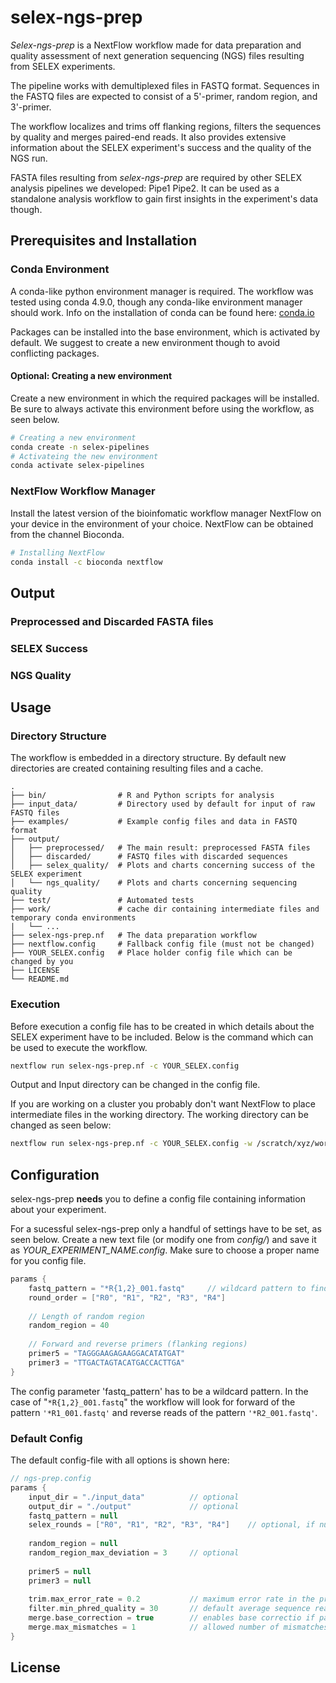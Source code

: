 # selex-ngs-prep
*Selex-ngs-prep* is a NextFlow workflow made for data preparation and quality assessment of next generation sequencing (NGS) files resulting from SELEX experiments.

The pipeline works with demultiplexed files in FASTQ format.
Sequences in the FASTQ files are expected to consist of a 5'-primer, random region, and 3'-primer.

The workflow localizes and trims off flanking regions, filters the sequences by quality and merges paired-end reads.
It also provides extensive information about the SELEX experiment's success and the quality of the NGS run.

FASTA files resulting from *selex-ngs-prep* are required by other SELEX analysis pipelines we developed: Pipe1 Pipe2.
It can be used as a standalone analysis workflow to gain first insights in the experiment's data though.


## Prerequisites and Installation
### Conda Environment
A conda-like python environment manager is required.
The workflow was tested using conda 4.9.0, though any conda-like environment manager should work.
Info on the installation of conda can be found here: [conda.io](https://docs.conda.io/)

Packages can be installed into the base environment, which is activated by default.
We suggest to create a new environment though to avoid conflicting packages.
#### Optional: Creating a new environment
Create a new environment in which the required packages will be installed.
Be sure to always activate this environment before using the workflow, as seen below.
```bash
# Creating a new environment
conda create -n selex-pipelines
# Activateing the new environment
conda activate selex-pipelines
```

### NextFlow Workflow Manager
Install the latest version of the bioinfomatic workflow manager NextFlow on your device in the environment of your choice.
NextFlow can be obtained from the channel Bioconda.
```bash
# Installing NextFlow
conda install -c bioconda nextflow
```

## Output
<!--- The workflow will put created new files into the folder *output/*.
Preprocessed FASTA files are in put into *output/preprocessed*.
Discarded sequences are put into *output/discarded*.
Plots and charts concerning the success of the SELEX experiment (selex round enrichment, nucleotide distribution along aptamers, nucleotide distribution over SELEX rounds) are put into *output/selex_analysis*.
Plots and charts concerning the quality of the next generation sequencing is put into *output/ngs_quality*. -->

### Preprocessed and Discarded FASTA files

### SELEX Success

### NGS Quality


## Usage
### Directory Structure
The workflow is embedded in a directory structure.
By default new directories are created containing resulting files and a cache.

    .
    ├── bin/                # R and Python scripts for analysis
    ├── input_data/         # Directory used by default for input of raw FASTQ files
    ├── examples/           # Example config files and data in FASTQ format
    ├── output/             
    │   ├── preprocessed/   # The main result: preprocessed FASTA files
    │   ├── discarded/      # FASTQ files with discarded sequences
    │   ├── selex_quality/  # Plots and charts concerning success of the SELEX experiment
    │   └── ngs_quality/    # Plots and charts concerning sequencing quality
    ├── test/               # Automated tests
    ├── work/               # cache dir containing intermediate files and temporary conda environments
    |   └── ...
    ├── selex-ngs-prep.nf   # The data preparation workflow
    ├── nextflow.config     # Fallback config file (must not be changed)
    ├── YOUR_SELEX.config   # Place holder config file which can be changed by you
    ├── LICENSE
    └── README.md
    
### Execution
Before execution a config file has to be created in which details about the SELEX experiment have to be included.
Below is the command which can be used to execute the workflow.
```bash
nextflow run selex-ngs-prep.nf -c YOUR_SELEX.config
```

Output and Input directory can be changed in the config file.

If you are working on a cluster you probably don't want NextFlow to place intermediate files in the working directory.
The working directory can be changed as seen below:
```bash
nextflow run selex-ngs-prep.nf -c YOUR_SELEX.config -w /scratch/xyz/work
```

## Configuration
selex-ngs-prep **needs** you to define a config file containing information about your experiment.

For a sucessful selex-ngs-prep only a handful of settings have to be set, as seen below.
Create a new text file (or modify one from *config/*) and save it as *YOUR_EXPERIMENT_NAME.config*.
Make sure to choose a proper name for you config file.
```groovy
params {
    fastq_pattern = "*R{1,2}_001.fastq"     // wildcard pattern to find FASTQ files
    round_order = ["R0", "R1", "R2", "R3", "R4"]
    
    // Length of random region
    random_region = 40
    
    // Forward and reverse primers (flanking regions)
    primer5 = "TAGGGAAGAGAAGGACATATGAT"
    primer3 = "TTGACTAGTACATGACCACTTGA"
}
```
The config parameter 'fastq_pattern' has to be a wildcard pattern.
In the case of "`*R{1,2}_001.fastq`" the workflow will look for forward of the pattern `'*R1_001.fastq'` and reverse reads of the pattern `'*R2_001.fastq'`.

### Default Config
The default config-file with all options is shown here:
```groovy
// ngs-prep.config
params {
    input_dir = "./input_data"          // optional
    output_dir = "./output"             // optional
    fastq_pattern = null
    selex_rounds = ["R0", "R1", "R2", "R3", "R4"]    // optional, if null then alphabetical order is used
    
    random_region = null
    random_region_max_deviation = 3     // optional
    
    primer5 = null
    primer3 = null      
    
    trim.max_error_rate = 0.2           // maximum error rate in the primers to be recognized
    filter.min_phred_quality = 30       // default average sequence read quality to include sequence
    merge.base_correction = true        // enables base correctio if paired-end reads mismatch and there are major quality differences
    merge.max_mismatches = 1            // allowed number of mismatches for merging
}


```


## License
    
